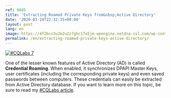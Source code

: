 ```yaml
---
ref: 9685
title: 'Extracting Roamed Private Keys from&nbsp;Active Directory'
date: '2020-03-24T22:32:35+00:00'
layout: post
lang: en
image: https://4f2bcn3u2m2u2z7ghc17a5jm-wpengine.netdna-ssl.com/wp-content/uploads/2020/03/cq_labs_7_ver4-780x370.png
permalink: /en/extracting-roamed-private-keys-active-directory/
---
```


[![#CQLabs 7](https://4f2bcn3u2m2u2z7ghc17a5jm-wpengine.netdna-ssl.com/wp-content/uploads/2020/03/cq_labs_7_ver4-780x370.png)](https://cqureacademy.com/blog/extracting-roamed-private-keys)

One of the lesser known features of Active Directory (AD) is called **Credential Roaming**. When enabled, it synchronizes DPAPI Master Keys, user certificates (including the corresponding private keys) and even saved passwords between computers. These credentials can easily be extracted from Active Directory database. If you want to learn more on this topic, be sure to read my [\#CQLabs article](https://cqureacademy.com/blog/extracting-roamed-private-keys).